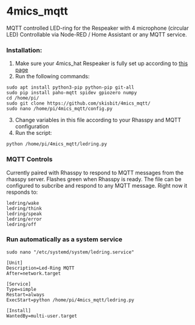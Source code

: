 # 4mics_mqtt
MQTT controlled LED-ring for the Respeaker with 4 microphone (circular LED)
Controllable via Node-RED / Home Assistant or any MQTT service.

### Installation:
1. Make sure your 4mics_hat Respeaker is fully set up according to [this page](https://github.com/respeaker/4mics_hat)
2. Run the following commands:
```
sudo apt install python3-pip python-pip git-all
sudo pip install paho-mqtt spidev gpiozero numpy
cd /home/pi/
sudo git clone https://github.com/skisbit/4mics_mqtt/
sudo nano /home/pi/4mics_mqtt/config.py
```
3. Change variables in this file according to your Rhasspy and MQTT configuration
4. Run the script:
```
python /home/pi/4mics_mqtt/ledring.py
```

### MQTT Controls
Currently paired with Rhasspy to respond to MQTT messages from the rhasspy server. Flashes green when Rhasspy is ready.
The file can be configured to subcribe and respond to any MQTT message. Right now it responds to:
```
ledring/wake
ledring/think
ledring/speak
ledring/error
ledring/off
```

### Run automatically as a system service
```
sudo nano "/etc/systemd/system/ledring.service"
```

```
[Unit]
Description=Led-Ring MQTT
After=network.target

[Service]
Type=simple
Restart=always
ExecStart=python /home/pi/4mics_mqtt/ledring.py

[Install]
WantedBy=multi-user.target
```
